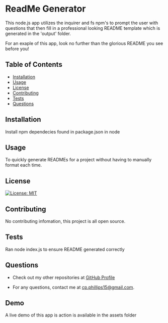 # ReadMe Generator

This node.js app utilizes the inquirer and fs npm's to prompt the user with questions that then fill in a professional looking README template which is generated in the 'output' folder.

For an exaple of this app, look no further than the glorious README you see before you!
  ## Table of Contents

  - [Installation](#installation)
  - [Usage](#usage)
  - [License](#license)
  - [Contributing](#contributing)
  - [Tests](#tests)
  - [Questions](#questions)

  ## Installation

  Install npm dependecies found in package.json in node

  ## Usage

  To quickly generate READMEs for a project without having to manually format each time.

  ## License

  [![License: MIT](https://img.shields.io/badge/License-MIT-yellow.svg)](https://opensource.org/licenses/MIT)

  ## Contributing

  No contributing infomation, this project is all open source.

  ## Tests

  Ran node index.js to ensure README generated correctly

  ## Questions

  - Check out my other repositories at [GitHub Profile](https://github.com/c-phillips7)

  - For any questions, contact me at cp.phillips15@gmail.com.

## Demo

A live demo of this app is action is available in the assets folder